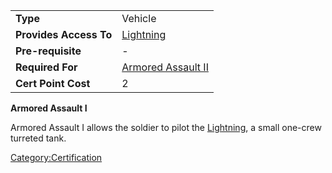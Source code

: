 |                        |                                                        |
| ---------------------- | ------------------------------------------------------ |
| **Type**               | Vehicle                                                |
| **Provides Access To** | [Lightning](Lightning.md "wikilink")                   |
| **Pre-requisite**      | \-                                                     |
| **Required For**       | [Armored Assault II](Armored_Assault_II.md "wikilink") |
| **Cert Point Cost**    | 2                                                      |

**Armored Assault I**

Armored Assault I allows the soldier to pilot the
[Lightning](Lightning.md "wikilink"), a small one-crew turreted tank.

[Category:Certification](Category:Certification.md "wikilink")
